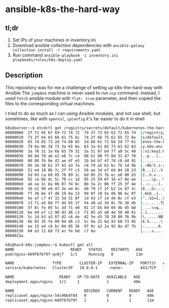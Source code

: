 # ansible-k8s-the-hard-way
## tl;dr
1. Set IPs of your machines in inventory.ini
2. Download ansible collection dependencies with `ansible-galaxy collection install -r requirements.yaml`
3. Run command `ansible-playbook -i inventory.ini  playbooks/roles/k8s-deploy.yaml`

## Description
This repository was for me a challenge of setting up k8s-the-hard-way with Ansible
The `jumpbox` machine is never used to run `scp` command. Instead, I used `fetch` ansible module with `flat: true` parameter, and then copied the files to the corresponding virtual machines. 

I tried to do as much as I can using Ansible modules, and not use shell, but sometimes, like with `openssl`, `ipconfig` it's far easier to do it in shell

```bash
k8s@server:~$ etcdctl get /registry/secrets/default/kubernetes-the-hard-way | hexdump -C
00000000  2f 72 65 67 69 73 74 72  79 2f 73 65 63 72 65 74  |/registry/secret|
00000010  73 2f 64 65 66 61 75 6c  74 2f 6b 75 62 65 72 6e  |s/default/kubern|
00000020  65 74 65 73 2d 74 68 65  2d 68 61 72 64 2d 77 61  |etes-the-hard-wa|
00000030  79 0a 6b 38 73 3a 65 6e  63 3a 61 65 73 63 62 63  |y.k8s:enc:aescbc|
00000040  3a 76 31 3a 6b 65 79 31  3a 51 97 b4 77 a0 5c 49  |:v1:key1:Q..w.\I|
00000050  9d 84 70 ab e2 e6 7c c4  88 b1 90 f5 0d 31 67 f8  |..p...|......1g.|
00000060  80 88 fb 8e d2 ae df e5  1b b4 b7 4f 7d c8 dd 91  |...........O}...|
00000070  05 3e 38 62 3f 43 a3 7a  c8 79 a5 b2 bc 7b 14 9b  |.>8b?C.z.y...{..|
00000080  52 e4 16 8b 7c 2f ff c3  56 ae 3d e7 64 84 20 23  |R...|/..V.=.d. #|
00000090  5d 03 ca 68 85 76 89 1c  bd 05 25 7b ec e0 80 d3  |]..h.v....%{....|
000000a0  92 ce bb dc 5c 70 cc 1d  95 25 59 6f 16 e7 8e ee  |....\p...%Yo....|
000000b0  a6 ea 3c 8a 0b 87 f4 6c  8b 3a 2c 06 ff 25 3f 4e  |..<....l.:,..%?N|
000000c0  36 e2 99 e9 47 3e e4 0c  d0 79 1f 2f b2 1e 87 3c  |6...G>...y./...<|
000000d0  ff 36 6e 47 d6 19 6a 13  99 9f 10 5e 0b 96 6c 8f  |.6nG..j....^..l.|
000000e0  5e af c7 47 32 3d 31 8f  1d 43 1f 14 d4 0c cf e3  |^..G2=1..C......|
000000f0  13 f1 e5 0d ff dd b5 1f  54 40 a2 3d 0c 76 38 db  |........T@.=.v8.|
00000100  5f 8c fe 05 5c 3d 71 e0  01 1f b5 69 04 4b d5 b8  |_...\=q....i.K..|
00000110  be 69 e7 c2 90 d3 d6 c3  f1 05 a5 a0 4e 50 48 61  |.i..........NPHa|
00000120  5c 1d b3 a3 87 d2 c6 4e  42 5e d3 70 20 80 76 9b  |\......NB^.p .v.|
00000130  6b 85 35 fe 09 94 d6 c3  5c 9a 25 6d 92 b0 f3 95  |k.5.....\.%m....|
00000140  ee 15 a4 c6 bc 04 85 36  97 9c a2 2a 92 0a d7 7b  |.......6...*...{|
00000150  04 a3 11 8d 73 ac fe bd  c7 0a                    |....s.....|
0000015a
```

```bash
k8s@hard-k8s-jumpbox:~$ kubectl get all
NAME                         READY   STATUS    RESTARTS   AGE
pod/nginx-669f67b79f-qv8jf   1/1     Running   0          11m

NAME                 TYPE        CLUSTER-IP   EXTERNAL-IP   PORT(S)   AGE
service/kubernetes   ClusterIP   10.0.0.1     <none>        443/TCP   3h30m

NAME                    READY   UP-TO-DATE   AVAILABLE   AGE
deployment.apps/nginx   1/1     1            1           48m

NAME                               DESIRED   CURRENT   READY   AGE
replicaset.apps/nginx-54c98b4f84   0         0         0       48m
replicaset.apps/nginx-669f67b79f   1         1         1       11m
```
